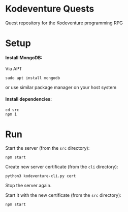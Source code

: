 # Kodeventure Quests

Quest repository for the Kodeventure programming RPG

# Setup

#### Install MongoDB:

Via APT

```
sudo apt install mongodb
```

or use similar package manager on your host system

#### Install dependencies:

```
cd src
npm i
```

# Run

Start the server (from the `src` directory):

```
npm start
```

Create new server certificate (from the `cli` directory):

```
python3 kodeventure-cli.py cert
```

Stop the server again.

Start it with the new certificate (from the `src` directory):

```
npm start
```
